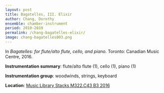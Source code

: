 ```yaml
---
layout: post
title: Bagatelles, III. Elixir
author: Chang, Dorothy
ensemble: chamber-instrument
period: 2010-2019
permalink: /chang-bagatelles-elixir/
image: chang-bagatelles003.png
---
```


In *Bagatelles: for flute/alto flute, cello, and piano.* Toronto: Canadian Music Centre, 2016.

**Instrumentation summary**: flute/alto flute (1), cello (1), piano (1)

**Instrumentation group**: woodwinds, strings, keyboard

**Location**: <a href="https://tufts.primo.exlibrisgroup.com/permalink/01TUN_INST/1kc9gia/alma991018728035703851" target="_blank">Music Library Stacks M322.C43 B3 2016</a>
